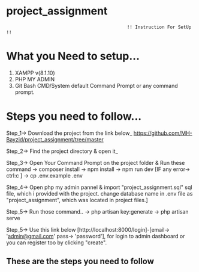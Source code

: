 # project_assignment

                                                 !! Instruction For SetUp !!

# What you Need to setup...

1. XAMPP v(8.1.10)
2. PHP MY ADMIN
3. Git Bash CMD/System default Command Prompt or any command prompt.            

# Steps you need to follow...

Step_1-> Download the project from the link below_
https://github.com/MH-Bayzid/project_assignment/tree/master

Step_2-> Find the project directory & open it_

Step_3-> Open Your Command Prompt on the project folder & Run these command 
-> composer install 
-> npm install
-> npm run dev [IF any error-> ctrl:c ]
-> cp .env.example .env

Step_4-> Open php my admin pannel & import "project_assignment.sql" sql file, which i provided with the project. change database name in .env file as "project_assignment", which was located in project files.]

Step_5-> Run those command..
-> php artisan key:generate
-> php artisan serve

Step_5-> Use this link below [http://localhost:8000/login]-[email-> 'admin@gmail.com' pass-> 'password'], for login to admin dashboard or you can register too by clicking "create".

## These are the steps you need to follow

